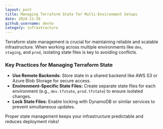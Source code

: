 ```yaml
---
layout: post
title: Managing Terraform State for Multi-Environment Setups
date: 2024-11-26
github_username: devto
category: infrastructure
---
```


Terraform state management is crucial for maintaining reliable and scalable infrastructure. When working across multiple environments like `dev`, `staging`, and `prod`, isolating state files is key to avoiding conflicts.

### Key Practices for Managing Terraform State

- **Use Remote Backends:** Store state in a shared backend like AWS S3 or Azure Blob Storage for secure access.
- **Environment-Specific State Files:** Create separate state files for each environment (e.g., `dev.tfstate`, `prod.tfstate`) to ensure isolated changes.
- **Lock State Files:** Enable locking with DynamoDB or similar services to prevent simultaneous updates.

Proper state management keeps your infrastructure predictable and reduces deployment risks!
